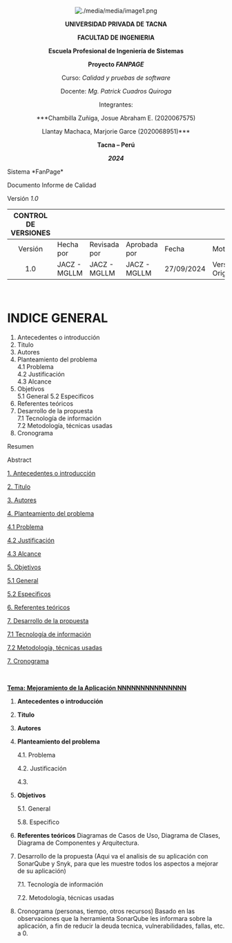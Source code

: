 <center>

[comment]: <img src="./media/media/image1.png" style="width:1.088in;height:1.46256in" alt="escudo.png" />

![./media/media/image1.png](./media/logo-upt.png)

**UNIVERSIDAD PRIVADA DE TACNA**

**FACULTAD DE INGENIERIA**

**Escuela Profesional de Ingeniería de Sistemas**

**Proyecto *FANPAGE***

Curso: *Calidad y pruebas de software*

Docente: *Mg. Patrick Cuadros Quiroga*

Integrantes:

***Chambilla Zuñiga, Josue Abraham E.		(2020067575)

   Llantay Machaca, Marjorie Garce 		    (2020068951)***

**Tacna – Perú**

***2024***


</center>
Sistema *FanPage*

Documento Informe de Calidad

Versión *1.0*

|CONTROL DE VERSIONES||||||
| :-: | :- | :- | :- | :- | :- |
|Versión|Hecha por|Revisada por|Aprobada por|Fecha|Motivo|
|1\.0|JACZ - MGLLM|JACZ - MGLLM|JACZ - MGLLM|27/09/2024|Versión Original|

<div style="page-break-after: always; visibility: hidden">\pagebreak</div>

# **INDICE GENERAL**

1. Antecedentes o introducción	
2. Titulo	
3. Autores	
4. Planteamiento del problema	
4.1 Problema	
4.2 Justificación	
4.3 Alcance	
5. Objetivos	
5.1 General	
5.2 Especificos	
6. Referentes teóricos	
7. Desarrollo de la propuesta	
7.1 Tecnología de información	
7.2 Metodología, técnicas usadas	
8. Cronograma	

Resumen

Abstract

[1. Antecedentes o introducción](#_Toc52661346)

[2. Titulo](#_Toc52661347)

[3. Autores](#_Toc52661348)

[4. Planteamiento del problema](#_Toc52661349)

[4.1 Problema](#_Toc52661350)

[4.2 Justificación](#_Toc52661351)

[4.3 Alcance](#_Toc52661352)

[5. Objetivos](#_Toc52661356)

[5.1 General](#_Toc52661350)

[5.2 Especificos](#_Toc52661351)

[6. Referentes teóricos](#_Toc52661357)

[7. Desarrollo de la propuesta](#_Toc52661356)

[7.1 Tecnología de información ](#_Toc52661350)

[7.2 Metodología, técnicas usadas](#_Toc52661351)

[7. Cronograma](#_Toc52661356)


<div style="page-break-after: always; visibility: hidden">\pagebreak</div>

**<u>Tema: Mejoramiento de la Aplicación NNNNNNNNNNNNNNN</u>**

1. <span id="_Toc52661346" class="anchor"></span>**Antecedentes o introducción**

2. <span id="_Toc52661347" class="anchor"></span>**Titulo**

3. <span id="_Toc52661348" class="anchor"></span>**Autores**

4. <span id="_Toc52661349" class="anchor"></span>**Planteamiento del problema**

    4.1. <span id="_Toc52661350" class="anchor"></span>Problema

    4.2. <span id="_Toc52661351" class="anchor"></span>Justificación

    4.3. <span id="_Toc52661352" class="anchor"></span>

5. <span id="_Toc52661356" class="anchor"></span>**Objetivos**

    5.1. General

    5.8. Especifico

6. <span id="_Toc52661357" class="anchor"></span>**Referentes teóricos**
    Diagramas de Casos de Uso, Diagrama de Clases, Diagrama de Componentes y Arquitectura.

7. Desarrollo de la propuesta (Aqui va el analisis de su aplicación con SonarQube y Snyk, para que les muestre todos los aspectos a mejorar de su aplicación)

    7.1.   Tecnología de información 

    7.2.   Metodología, técnicas usadas

8. Cronograma
   (personas, tiempo, otros recursos) Basado en las observaciones que la herramienta SonarQube les informara         sobre la aplicación, a fin de reducir la deuda tecnica, vulnerabilidades, fallas, etc. a 0.
